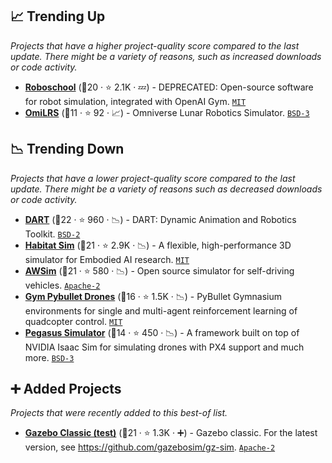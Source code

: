 ## 📈 Trending Up

_Projects that have a higher project-quality score compared to the last update. There might be a variety of reasons, such as increased downloads or code activity._

- <b><a href="https://blog.openai.com/roboschool/">Roboschool</a></b> (🥈20 ·  ⭐ 2.1K · 💤) - DEPRECATED: Open-source software for robot simulation, integrated with OpenAI Gym. <code><a href="http://bit.ly/34MBwT8">MIT</a></code>
- <b><a href="https://github.com/OmniLRS/OmniLRS/wiki">OmiLRS</a></b> (🥉11 ·  ⭐ 92 · 📈) - Omniverse Lunar Robotics Simulator. <code><a href="http://bit.ly/3aKzpTv">BSD-3</a></code>

## 📉 Trending Down

_Projects that have a lower project-quality score compared to the last update. There might be a variety of reasons such as decreased downloads or code activity._

- <b><a href="http://dartsim.github.io/">DART</a></b> (🥈22 ·  ⭐ 960 · 📉) - DART: Dynamic Animation and Robotics Toolkit. <code><a href="http://bit.ly/3rqEWVr">BSD-2</a></code>
- <b><a href="https://aihabitat.org/">Habitat Sim</a></b> (🥈21 ·  ⭐ 2.9K · 📉) - A flexible, high-performance 3D simulator for Embodied AI research. <code><a href="http://bit.ly/34MBwT8">MIT</a></code>
- <b><a href="https://github.com/tier4/AWSIM">AWSim</a></b> (🥈21 ·  ⭐ 580 · 📉) - Open source simulator for self-driving vehicles. <code><a href="http://bit.ly/3nYMfla">Apache-2</a></code>
- <b><a href="https://utiasdsl.github.io/gym-pybullet-drones/">Gym Pybullet Drones</a></b> (🥈16 ·  ⭐ 1.5K · 📉) - PyBullet Gymnasium environments for single and multi-agent reinforcement learning of quadcopter control. <code><a href="http://bit.ly/34MBwT8">MIT</a></code>
- <b><a href="https://pegasussimulator.github.io/PegasusSimulator/">Pegasus Simulator</a></b> (🥉14 ·  ⭐ 450 · 📉) - A framework built on top of NVIDIA Isaac Sim for simulating drones with PX4 support and much more. <code><a href="http://bit.ly/3aKzpTv">BSD-3</a></code>

## ➕ Added Projects

_Projects that were recently added to this best-of list._

- <b><a href="https://classic.gazebosim.org/">Gazebo Classic (test)</a></b> (🥈21 ·  ⭐ 1.3K · ➕) - Gazebo classic. For the latest version, see https://github.com/gazebosim/gz-sim. <code><a href="http://bit.ly/3nYMfla">Apache-2</a></code>

